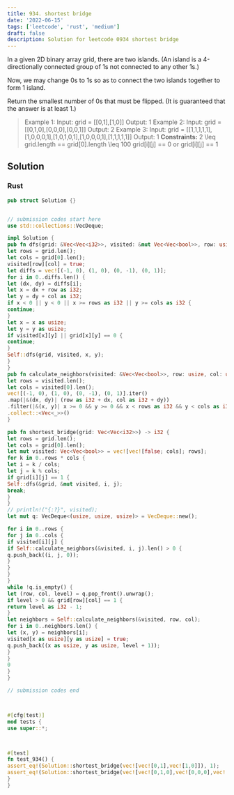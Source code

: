 ```yaml
---
title: 934. shortest bridge
date: '2022-06-15'
tags: ['leetcode', 'rust', 'medium']
draft: false
description: Solution for leetcode 0934 shortest bridge
---
```




In a given 2D binary array grid, there are two islands.  (An island is a 4-directionally connected group of 1s not connected to any other 1s.)

Now, we may change 0s to 1s so as to connect the two islands together to form 1 island.

Return the smallest number of 0s that must be flipped.  (It is guaranteed that the answer is at least 1.)



>   Example 1:
>   Input: grid <TeX>=</TeX> [[0,1],[1,0]]
>   Output: 1
>   Example 2:
>   Input: grid <TeX>=</TeX> [[0,1,0],[0,0,0],[0,0,1]]
>   Output: 2
>   Example 3:
>   Input: grid <TeX>=</TeX> [[1,1,1,1,1],[1,0,0,0,1],[1,0,1,0,1],[1,0,0,0,1],[1,1,1,1,1]]
>   Output: 1
**Constraints:**
>   	2 <TeX>\leq</TeX> grid.length <TeX>=</TeX><TeX>=</TeX> grid[0].length <TeX>\leq</TeX> 100
>   	grid[i][j] <TeX>=</TeX><TeX>=</TeX> 0 or grid[i][j] <TeX>=</TeX><TeX>=</TeX> 1


## Solution


### Rust
```rust
pub struct Solution {}


// submission codes start here
use std::collections::VecDeque;

impl Solution {
pub fn dfs(grid: &Vec<Vec<i32>>, visited: &mut Vec<Vec<bool>>, row: usize, col: usize) {
let rows = grid.len();
let cols = grid[0].len();
visited[row][col] = true;
let diffs = vec![(-1, 0), (1, 0), (0, -1), (0, 1)];
for i in 0..diffs.len() {
let (dx, dy) = diffs[i];
let x = dx + row as i32;
let y = dy + col as i32;
if x < 0 || y < 0 || x >= rows as i32 || y >= cols as i32 {
continue;
}
let x = x as usize;
let y = y as usize;
if visited[x][y] || grid[x][y] == 0 {
continue;
}
Self::dfs(grid, visited, x, y);
}
}
pub fn calculate_neighbors(visited: &Vec<Vec<bool>>, row: usize, col: usize) -> Vec<(i32, i32)> {
let rows = visited.len();
let cols = visited[0].len();
vec![(-1, 0), (1, 0), (0, -1), (0, 1)].iter()
.map(|&(dx, dy)| (row as i32 + dx, col as i32 + dy))
.filter(|&(x, y)| x >= 0 && y >= 0 && x < rows as i32 && y < cols as i32 && !visited[x as usize][y as usize])
.collect::<Vec<_>>()
}

pub fn shortest_bridge(grid: Vec<Vec<i32>>) -> i32 {
let rows = grid.len();
let cols = grid[0].len();
let mut visited: Vec<Vec<bool>> = vec![vec![false; cols]; rows];
for k in 0..rows * cols {
let i = k / cols;
let j = k % cols;
if grid[i][j] == 1 {
Self::dfs(&grid, &mut visited, i, j);
break;
}
}
// println!("{:?}", visited);
let mut q: VecDeque<(usize, usize, usize)> = VecDeque::new();

for i in 0..rows {
for j in 0..cols {
if visited[i][j] {
if Self::calculate_neighbors(&visited, i, j).len() > 0 {
q.push_back((i, j, 0));
}
}
}
}
while !q.is_empty() {
let (row, col, level) = q.pop_front().unwrap();
if level > 0 && grid[row][col] == 1 {
return level as i32 - 1;
}
let neighbors = Self::calculate_neighbors(&visited, row, col);
for i in 0..neighbors.len() {
let (x, y) = neighbors[i];
visited[x as usize][y as usize] = true;
q.push_back((x as usize, y as usize, level + 1));
}
}
0
}
}

// submission codes end



#[cfg(test)]
mod tests {
use super::*;



#[test]
fn test_934() {
assert_eq!(Solution::shortest_bridge(vec![vec![0,1],vec![1,0]]), 1);
assert_eq!(Solution::shortest_bridge(vec![vec![0,1,0],vec![0,0,0],vec![0,0,1]]), 2);
}
}

```
